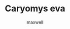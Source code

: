 ---
layout: post
author: maxwell
title: Caryomys eva
description: 
tags: []
image: 
  feature: 
  credit: 
  creditlink: 
permalink: caryomys-eva
---